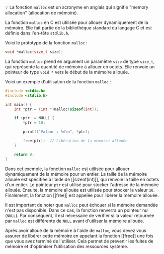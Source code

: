 💡 La fonction `malloc` est un acronyme en anglais qui signifie "memory allocation" (allocation de mémoire).

La fonction `malloc` en C est utilisée pour allouer dynamiquement de la mémoire. Elle fait partie de la bibliothèque standard du langage C et est définie dans l'en-tête `stdlib.h`.

Voici le prototype de la fonction `malloc` :

```c
void *malloc(size_t size);
```

La fonction `malloc` prend en argument un paramètre `size` de type `size_t`, qui représente la quantité de mémoire à allouer en octets. Elle renvoie un pointeur de type `void *` vers le début de la mémoire allouée.

Voici un exemple d'utilisation de la fonction `malloc` :

```c
#include <stdio.h>
#include <stdlib.h>

int main() {
    int *ptr = (int *)malloc(sizeof(int));

    if (ptr != NULL) {
        *ptr = 10;

        printf("Valeur : %d\n", *ptr);

        free(ptr);  // Libération de la mémoire allouée
    }

    return 0;
}
```

Dans cet exemple, la fonction `malloc` est utilisée pour allouer dynamiquement de la mémoire pour un entier. La taille de la mémoire allouée est spécifiée à l'aide de [[sizeof(int)]], qui renvoie la taille en octets d'un entier. Le pointeur `ptr` est utilisé pour stocker l'adresse de la mémoire allouée. Ensuite, la mémoire allouée est utilisée pour stocker la valeur `10`. Finalement, la fonction [[free]] est appelée pour libérer la mémoire allouée.

Il est important de noter que `malloc` peut échouer si la mémoire demandée n'est pas disponible. Dans ce cas, la fonction renverra un pointeur nul (`NULL`). Par conséquent, il est nécessaire de vérifier si la valeur retournée par `malloc` est différente de `NULL` avant d'utiliser la mémoire allouée.

Après avoir alloué de la mémoire à l'aide de `malloc`, vous devez vous assurer de libérer cette mémoire en appelant la fonction [[free]] une fois que vous avez terminé de l'utiliser. Cela permet de prévenir les fuites de mémoire et d'optimiser l'utilisation des ressources système.